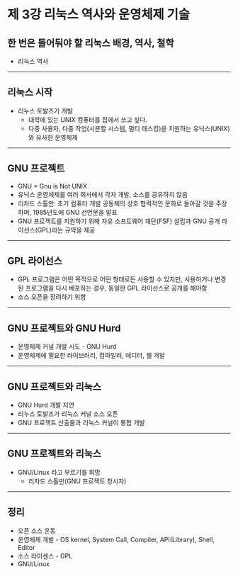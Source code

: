 # 제 3강 리눅스 역사와 운영체제 기술 
## 한 번은 들어둬야 할 리눅스 배경, 역사, 철학 
- 리눅스 역사 


---
## 리눅스 시작 
- 리누스 토발즈가 개발 
  - 대학에 있는 UNIX 컴퓨터를 집에서 쓰고 싶다. 
  - 다중 사용자, 다중 작업(시분할 시스템, 멀티 태스킹)을 지원하는 유닉스(UNIX)와 유사한 운영체제 

---
## GNU 프로젝트 
- GNU = Gnu is Not UNIX
- 유닉스 운영체제를 여러 회사에서 각자 개발, 소스를 공유하지 않음
- 리차드 스톨만: 초기 컴퓨터 개발 공동체의 상호 협력적인 문화로 돌아갈 것을 주장하며, 1985년도에 GNU 선언문을 발표 
- GNU 프로젝트를 지원하기 위해 자유 소프트웨어 재단(FSF) 설립과 GNU 공개 라이선스(GPL)라는 규약을 제공 

--- 
## GPL 라이선스 
- GPL 프로그램은 어떤 목적으로 어떤 형태로든 사용할 수 있지만, 사용하거나 변경된 프로그램을 다시 배포하는 경우, 동일한 GPL 라이선스로 공개를 해야함 
- 소스 오픈을 장려하기 위함 

--- 
## GNU 프로젝트와 GNU Hurd 
- 운영체제 커널 개발 시도 - GNU Hurd 
- 운영체제에 필요한 라이브러리, 컴파일러, 에디터, 쉘 개발 

---
## GNU 프로젝트와 리눅스 
- GNU Hurd 개발 지연 
- 리누스 토발즈가 리눅스 커널 소스 오픈 
- GNU 프로젝트 산출물과 리눅스 커널이 통합 개발 

---
## GNU 프로젝트와 리눅스 
- GNU/Linux 라고 부르기를 희망 
  - 리차드 스톨만(GNU 프로젝트 창시자) 

---
## 정리 
- 오픈 소스 운동 
- 운영체제 개발 - OS kernel, System Call, Compiler, API(Library), Shell, Editor 
- 소스 라이센스 - GPL 
- GNU/Linux  
